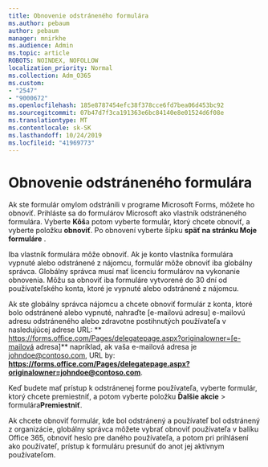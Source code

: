 ```yaml
---
title: Obnovenie odstráneného formulára
ms.author: pebaum
author: pebaum
manager: mnirkhe
ms.audience: Admin
ms.topic: article
ROBOTS: NOINDEX, NOFOLLOW
localization_priority: Normal
ms.collection: Adm_O365
ms.custom:
- "2547"
- "9000672"
ms.openlocfilehash: 185e8787454efc38f378cce6fd7bea06d453bc92
ms.sourcegitcommit: 07b47d7f3ca191363e6bc84140e8e01524d6f08e
ms.translationtype: MT
ms.contentlocale: sk-SK
ms.lasthandoff: 10/24/2019
ms.locfileid: "41969773"
---
```

# <a name="restore-a-deleted-form"></a>Obnovenie odstráneného formulára

Ak ste formulár omylom odstránili v programe Microsoft Forms, môžete ho obnoviť. Prihláste sa do formulárov Microsoft ako vlastník odstráneného formulára. Vyberte **Kôš**a potom vyberte formulár, ktorý chcete obnoviť, a vyberte položku **obnoviť**. Po obnovení vyberte šípku **späť na stránku Moje formuláre** .

Iba vlastník formulára môže obnoviť. Ak je konto vlastníka formulára vypnuté alebo odstránené z nájomcu, formulár môže obnoviť iba globálny správca. Globálny správca musí mať licenciu formulárov na vykonanie obnovenia. Môžu sa obnoviť iba formuláre vytvorené do 30 dní od používateľského konta, ktoré je vypnuté alebo odstránené z nájomcu.

Ak ste globálny správca nájomcu a chcete obnoviť formulár z konta, ktoré bolo odstránené alebo vypnuté, nahraďte [e-mailovú adresu] e-mailovú adresu odstráneného alebo zdravotne postihnutých používateľa v nasledujúcej adrese URL: ** https://forms.office.com/Pages/delegatepage.aspx?originalowner=[e-mailová adresa]** napríklad, ak vaša e-mailová adresa je johndoe@contoso.com, URL by: **https://forms.office.com/Pages/delegatepage.aspx?originalowner=johndoe@contoso.com**. 

Keď budete mať prístup k odstránenej forme používateľa, vyberte formulár, ktorý chcete premiestniť, a potom vyberte položku **Ďalšie akcie** > formulára**Premiestniť**.

Ak chcete obnoviť formulár, kde bol odstránený a používateľ bol odstránený z organizácie, globálny správca môžete vybrať obnoviť používateľa v balíku Office 365, obnoviť heslo pre daného používateľa, a potom pri prihlásení ako používateľ, prístup k formuláru presunúť do anot jej aktívnym používateľom. 